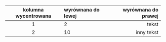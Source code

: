 kolumna wycentrowana | wyrównana do lewej | wyrównana do prawej  
:-------------------:|:-------------------|-------------------:  
                   1 |                  2 |               tekst  
                   2 |  10                |  inny tekst  